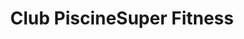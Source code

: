 ---
title: "Club PiscineSuper Fitness"
url: /pierrefonds/club-piscinesuper-fitness/
shop: swimming pool
---